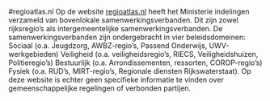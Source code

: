 #regioatlas.nl
Op de website <a href="http://www.regioatlas.nl/" target="_blank">regioatlas.nl</a> heeft het Ministerie indelingen verzameld van bovenlokale samenwerkingsverbanden. Dit zijn zowel rijksregio’s als intergemeentelijke
samenwerkingsverbanden. De samenwerkingsverbanden zijn ondergebracht in vier beleidsdomeinen: Sociaal (o.a. Jeugdzorg, AWBZ-regio’s, Passend Onderwijs,
UWV-werkgebieden) Veiligheid (o.a. veiligheidsregio’s, RIECS, Veiligheidshuizen, Politieregio’s) Bestuurlijk (o.a. Arrondissementen,
ressorten, COROP-regio’s) Fysiek (o.a. RUD’s, MIRT-regio’s, Regionale diensten Rijkswaterstaat). Op deze website is echter geen specifieke informatie te vinden over gemeenschappelijke regelingen of verbonden partijen.
